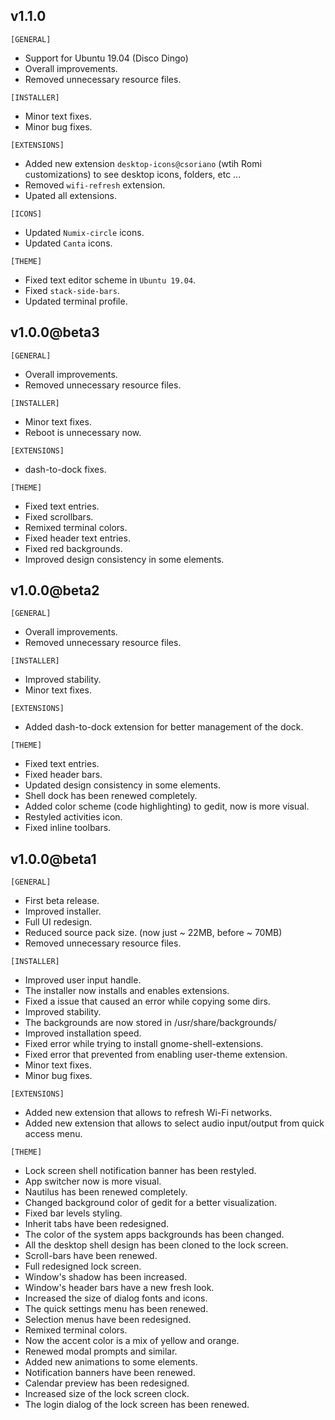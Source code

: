## v1.1.0

`[GENERAL]`
- Support for Ubuntu 19.04 (Disco Dingo)
- Overall improvements.
- Removed unnecessary resource files.

`[INSTALLER]`
- Minor text fixes.
- Minor bug fixes.

`[EXTENSIONS]`
- Added new extension `desktop-icons@csoriano` (wtih Romi customizations) to see desktop icons, folders, etc ...
- Removed `wifi-refresh` extension.
- Upated all extensions.

`[ICONS]`
- Updated `Numix-circle` icons.
- Updated `Canta` icons.

`[THEME]`
- Fixed text editor scheme in `Ubuntu 19.04`.
- Fixed `stack-side-bars`.
- Updated terminal profile.

## v1.0.0@beta3

`[GENERAL]`
- Overall improvements.
- Removed unnecessary resource files.

`[INSTALLER]`
- Minor text fixes.
- Reboot is unnecessary now.

`[EXTENSIONS]`
- dash-to-dock fixes.

`[THEME]`
- Fixed text entries.
- Fixed scrollbars.
- Remixed terminal colors.
- Fixed header text entries.
- Fixed red backgrounds.
- Improved design consistency in some elements.

## v1.0.0@beta2

`[GENERAL]`
- Overall improvements.
- Removed unnecessary resource files.

`[INSTALLER]`
- Improved stability.
- Minor text fixes.

`[EXTENSIONS]`
- Added dash-to-dock extension for better management of the dock.

`[THEME]`
- Fixed text entries.
- Fixed header bars.
- Updated design consistency in some elements.
- Shell dock has been renewed completely.
- Added color scheme (code highlighting) to gedit, now is more visual.
- Restyled activities icon.
- Fixed inline toolbars.

## v1.0.0@beta1

`[GENERAL]`
- First beta release.
- Improved installer.
- Full UI redesign.
- Reduced source pack size. (now just ~ 22MB, before ~ 70MB)
- Removed unnecessary resource files.

`[INSTALLER]`
- Improved user input handle.
- The installer now installs and enables extensions.
- Fixed a issue that caused an error while copying some dirs.
- Improved stability.
- The backgrounds are now stored in /usr/share/backgrounds/
- Improved installation speed.
- Fixed error while trying to install gnome-shell-extensions.
- Fixed error that prevented from enabling user-theme extension.
- Minor text fixes.
- Minor bug fixes.

`[EXTENSIONS]`
- Added new extension that allows to refresh Wi-Fi networks.
- Added new extension that allows to select audio input/output from quick access menu.

`[THEME]`
- Lock screen shell notification banner has been restyled.
- App switcher now is more visual.
- Nautilus has been renewed completely.
- Changed background color of gedit for a better visualization.
- Fixed bar levels styling.
- Inherit tabs have been redesigned.
- The color of the system apps backgrounds has been changed.
- All the desktop shell design has been cloned to the lock screen.
- Scroll-bars have been renewed.
- Full redesigned lock screen.
- Window's shadow has been increased.
- Window's header bars have a new fresh look.
- Increased the size of dialog fonts and icons.
- The quick settings menu has been renewed.
- Selection menus have been redesigned.
- Remixed terminal colors.
- Now the accent color is a mix of yellow and orange.
- Renewed modal prompts and similar.
- Added new animations to some elements.
- Notification banners have been renewed.
- Calendar preview has been redesigned.
- Increased size of the lock screen clock.
- The login dialog of the lock screen has been renewed.
